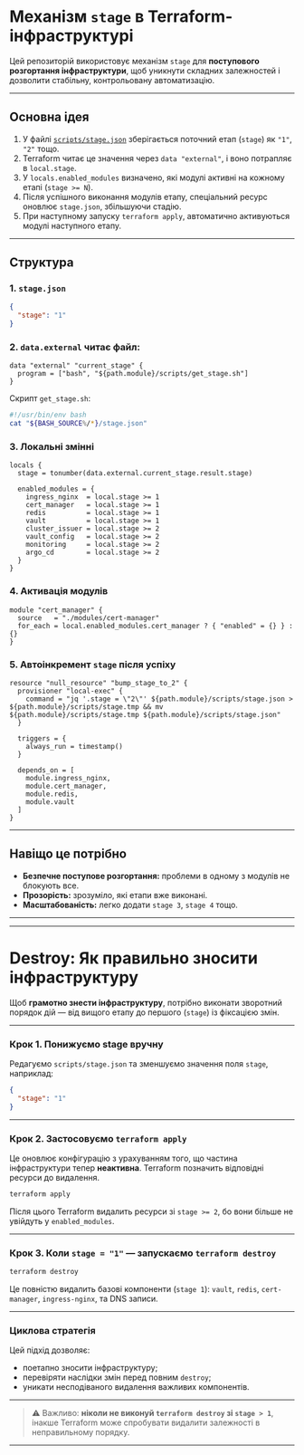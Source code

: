 # Механізм `stage` в Terraform-інфраструктурі

Цей репозиторій використовує механізм `stage` для **поступового розгортання інфраструктури**, щоб уникнути складних залежностей і дозволити стабільну, контрольовану автоматизацію.

---

## Основна ідея

1. У файлі [`scripts/stage.json`](scripts/stage.json) зберігається поточний етап (`stage`) як `"1"`, `"2"` тощо.
2. Terraform читає це значення через `data "external"`, і воно потрапляє в `local.stage`.
3. У `locals.enabled_modules` визначено, які модулі активні на кожному етапі (`stage >= N`).
4. Після успішного виконання модулів етапу, спеціальний ресурс оновлює `stage.json`, збільшуючи стадію.
5. При наступному запуску `terraform apply`, автоматично активуються модулі наступного етапу.

---

## Структура

### 1. `stage.json`

```json
{
  "stage": "1"
}
```

### 2. `data.external` читає файл:

```hcl
data "external" "current_stage" {
  program = ["bash", "${path.module}/scripts/get_stage.sh"]
}
```

Скрипт `get_stage.sh`:

```bash
#!/usr/bin/env bash
cat "${BASH_SOURCE%/*}/stage.json"
```

### 3. Локальні змінні

```hcl
locals {
  stage = tonumber(data.external.current_stage.result.stage)

  enabled_modules = {
    ingress_nginx  = local.stage >= 1
    cert_manager   = local.stage >= 1
    redis          = local.stage >= 1
    vault          = local.stage >= 1
    cluster_issuer = local.stage >= 2
    vault_config   = local.stage >= 2
    monitoring     = local.stage >= 2
    argo_cd        = local.stage >= 2
  }
}
```

### 4. Активація модулів

```hcl
module "cert_manager" {
  source   = "./modules/cert-manager"
  for_each = local.enabled_modules.cert_manager ? { "enabled" = {} } : {}
}
```

### 5. Автоінкремент `stage` після успіху

```hcl
resource "null_resource" "bump_stage_to_2" {
  provisioner "local-exec" {
    command = "jq '.stage = \"2\"' ${path.module}/scripts/stage.json > ${path.module}/scripts/stage.tmp && mv ${path.module}/scripts/stage.tmp ${path.module}/scripts/stage.json"
  }

  triggers = {
    always_run = timestamp()
  }

  depends_on = [
    module.ingress_nginx,
    module.cert_manager,
    module.redis,
    module.vault
  ]
}
```

---

## Навіщо це потрібно

- **Безпечне поступове розгортання:** проблеми в одному з модулів не блокують все.
- **Прозорість:** зрозуміло, які етапи вже виконані.
- **Масштабованість:** легко додати `stage 3`, `stage 4` тощо.

---

---

# Destroy: Як правильно зносити інфраструктуру

Щоб **грамотно знести інфраструктуру**, потрібно виконати зворотний порядок дій — від вищого етапу до першого (`stage`) із фіксацією змін.

---

### Крок 1. Понижуємо stage вручну

Редагуємо `scripts/stage.json` та зменшуємо значення поля `stage`, наприклад:

```json
{
  "stage": "1"
}
```

---

### Крок 2. Застосовуємо `terraform apply`

Це оновлює конфігурацію з урахуванням того, що частина інфраструктури тепер **неактивна**. Terraform позначить відповідні ресурси до видалення.

```bash
terraform apply
```

Після цього Terraform видалить ресурси зі `stage >= 2`, бо вони більше не увійдуть у `enabled_modules`.

---

### Крок 3. Коли `stage = "1"` — запускаємо `terraform destroy`

```bash
terraform destroy
```

Це повністю видалить базові компоненти (`stage 1`): `vault`, `redis`, `cert-manager`, `ingress-nginx`, та DNS записи.

---

### Циклова стратегія

Цей підхід дозволяє:

- поетапно зносити інфраструктуру;
- перевіряти наслідки змін перед повним `destroy`;
- уникати несподіваного видалення важливих компонентів.

---

> ⚠️ Важливо: **ніколи не виконуй `terraform destroy` зі `stage > 1`**, інакше Terraform може спробувати видалити залежності в неправильному порядку.
---
